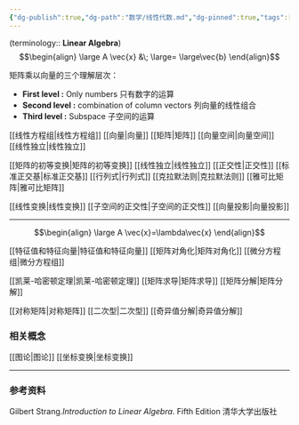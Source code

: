 ```yaml
---
{"dg-publish":true,"dg-path":"数学/线性代数.md","dg-pinned":true,"tags":["Subject"],"Level":0,"permalink":"/数学/线性代数/","pinned":true,"dgPassFrontmatter":true,"noteIcon":"","created":"2024-05-21T15:20:28.617+08:00","updated":"2024-09-17T11:52:02.066+08:00"}
---
```


 (terminology:: **Linear Algebra**)
$$\begin{align}
\large  A \vec{x} &\; \large= \large\vec{b}
\end{align}$$

矩阵乘以向量的三个理解层次：
- **First level :**
	Only numbers  只有数字的运算
-  **Second level :**
	combination of column vectors  列向量的线性组合
- **Third level :**
	Subspace 子空间的运算

[[线性方程组\|线性方程组]]
[[向量\|向量]]
[[矩阵\|矩阵]]
[[向量空间\|向量空间]]
[[线性独立\|线性独立]]

[[矩阵的初等变换\|矩阵的初等变换]]
[[线性独立\|线性独立]]
[[正交性\|正交性]]
[[标准正交基\|标准正交基]]
[[行列式\|行列式]]
[[克拉默法则\|克拉默法则]]
[[雅可比矩阵\|雅可比矩阵]]

[[线性变换\|线性变换]]
[[子空间的正交性\|子空间的正交性]]
[[向量投影\|向量投影]]

***

$$\begin{align}
\large A \vec{x}=\lambda\vec{x}
\end{align}$$

[[特征值和特征向量\|特征值和特征向量]]
[[矩阵对角化\|矩阵对角化]]
[[微分方程组\|微分方程组]]

[[凯莱-哈密顿定理\|凯莱-哈密顿定理]]
[[矩阵求导\|矩阵求导]]
[[矩阵分解\|矩阵分解]]

[[对称矩阵\|对称矩阵]]
[[二次型\|二次型]]
[[奇异值分解\|奇异值分解]]

### 相关概念
[[图论\|图论]]
[[坐标变换\|坐标变换]]


***
### 参考资料
Gilbert Strang.*Introduction to Linear Algebra*. Fifth Edition 清华大学出版社




